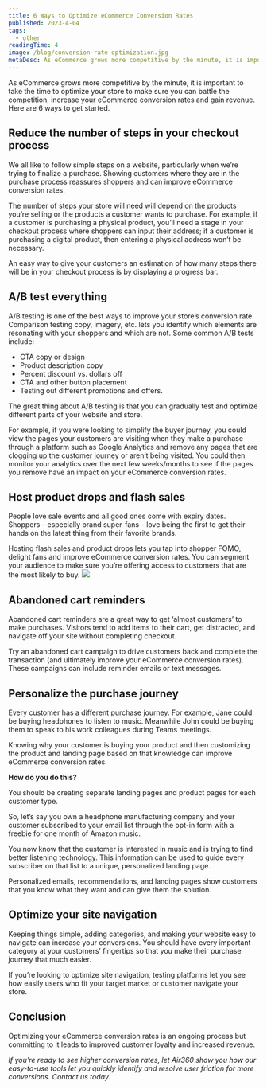 ```yaml
---
title: 6 Ways to Optimize eCommerce Conversion Rates
published: 2023-4-04
tags: 
  - other
readingTime: 4
image: /blog/conversion-rate-optimization.jpg
metaDesc: As eCommerce grows more competitive by the minute, it is important to take the time to optimize your store to make sure you can battle the competition, increase your eCommerce conversion rates and gain revenue. Here are 6 ways to get started.
---
```


As eCommerce grows more competitive by the minute, it is important to take the time to optimize your store to make sure you can battle the competition, increase your eCommerce conversion rates and gain revenue. Here are 6 ways to get started.

## Reduce the number of steps in your checkout process
We all like to follow simple steps on a website, particularly when we’re trying to finalize a purchase. Showing customers where they are in the purchase process reassures shoppers and can improve eCommerce conversion rates.

The number of steps your store will need will depend on the products you’re selling or the products a customer wants to purchase. For example, if a customer is purchasing a physical product, you’ll need a stage in your checkout process where shoppers can input their address; if a customer is purchasing a digital product, then entering a physical address won’t be necessary. 

An easy way to give your customers an estimation of how many steps there will be in your checkout process is by displaying a progress bar.

## A/B test everything
A/B testing is one of the best ways to improve your store’s conversion rate. Comparison testing copy, imagery, etc. lets you identify which elements are resonating with your shoppers and which are not. Some common A/B tests include:

- CTA copy or design 
- Product description copy 
- Percent discount vs. dollars off
- CTA and other button placement 
- Testing out different promotions and offers.

The great thing about A/B testing is that you can gradually test and optimize different parts of your website and store. 

For example, if you were looking to simplify the buyer journey, you could view the pages your customers are visiting when they make a purchase through a platform such as Google Analytics and remove any pages that are clogging up the customer journey or aren’t being visited. You could then monitor your analytics over the next few weeks/months to see if the pages you remove have an impact on your eCommerce conversion rates.

## Host product drops and flash sales
People love sale events and all good ones come with expiry dates. Shoppers – especially brand super-fans – love being the first to get their hands on the latest thing from their favorite brands.

Hosting flash sales and product drops lets you tap into shopper FOMO, delight fans and improve eCommerce conversion rates. You can segment your audience to make sure you’re offering access to customers that are the most likely to buy.
![](/blog/conversion-rate-optimization-1.jpg)

## Abandoned cart reminders
Abandoned cart reminders are a great way to get ‘almost customers’ to make purchases. Visitors tend to add items to their cart, get distracted, and navigate off your site without completing checkout. 

Try an abandoned cart campaign to drive customers back and complete the transaction (and ultimately improve your eCommerce conversion rates). These campaigns can include reminder emails or text messages.

## Personalize the purchase journey
Every customer has a different purchase journey. For example, Jane could be buying headphones to listen to music. Meanwhile John could be buying them to speak to his work colleagues during Teams meetings. 

Knowing why your customer is buying your product and then customizing the product and landing page based on that knowledge can improve eCommerce conversion rates.

**How do you do this?**

You should be creating separate landing pages and product pages for each customer type. 

So, let’s say you own a headphone manufacturing company and your customer subscribed to your email list through the opt-in form with a freebie for one month of Amazon music. 

You now know that the customer is interested in music and is trying to find better listening technology. This information can be used to guide every subscriber on that list to a unique, personalized landing page.

Personalized emails, recommendations, and landing pages show customers that you know what they want and can give them the solution.

## Optimize your site navigation
Keeping things simple, adding categories, and making your website easy to navigate can increase your conversions. You should have every important category at your customers’ fingertips so that you make their purchase journey that much easier. 

If you’re looking to optimize site navigation, testing platforms let you see how easily users who fit your target market or customer navigate your store.

## Conclusion
Optimizing your eCommerce conversion rates is an ongoing process but committing to it leads to improved customer loyalty and increased revenue.

*If you’re ready to see higher conversion rates, let Air360 show you how our easy-to-use tools let you quickly identify and resolve user friction for more conversions. Contact us today.*